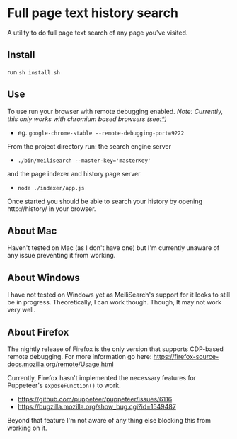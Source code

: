 # Full page text history search
A utility to do full page text search of any page you've visited.

## Install
run `sh install.sh`

## Use
To use run your browser with remote debugging enabled. *Note: Currently, this only works with chromium based browsers (see:[*](#about-firefox))*

  - eg. `google-chrome-stable --remote-debugging-port=9222`
  
From the project directory run:
the search engine server
  - `./bin/meilisearch --master-key='masterKey'`
  
and the page indexer and history page server

  - `node ./indexer/app.js`

Once started you should be able to search your history by opening http://history/ in your browser.

## About Mac
Haven't tested on Mac (as I don't have one) but I'm currently unaware of any issue preventing it from working.

## About Windows
I have not tested on Windows yet as MeiliSearch's support for it looks to still be in progress.
Theoretically, I can work though. Though, It may not work very well.

## About Firefox
The nightly release of Firefox is the only version that supports CDP-based remote debugging. For more information go here: https://firefox-source-docs.mozilla.org/remote/Usage.html

Currently, Firefox hasn't implemented the necessary features for Puppeteer's `exposeFunction()` to work.
* https://github.com/puppeteer/puppeteer/issues/6116
* https://bugzilla.mozilla.org/show_bug.cgi?id=1549487

Beyond that feature I'm not aware of any thing else blocking this from working on it.
